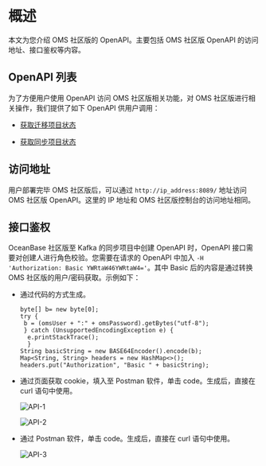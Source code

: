 # 概述

本文为您介绍 OMS 社区版的 OpenAPI。主要包括 OMS 社区版 OpenAPI 的访问地址、接口鉴权等内容。

## OpenAPI 列表

为了方便用户使用 OpenAPI 访问 OMS 社区版相关功能，对 OMS 社区版进行相关操作，我们提供了如下 OpenAPI 供用户调用：

* [获取迁移项目状态](../6.api-reference/2.get-migration-project-status.md)

* [获取同步项目状态](../6.api-reference/3.get-synchronization-project-status.md)

## 访问地址

用户部署完毕 OMS 社区版后，可以通过 `http://ip_address:8089/` 地址访问 OMS 社区版 OpenAPI。这里的 IP 地址和 OMS 社区版控制台的访问地址相同。

## 接口鉴权

OceanBase 社区版至 Kafka 的同步项目中创建 OpenAPI 时，OpenAPI 接口需要对创建人进行角色校验。您需要在请求的 OpenAPI 中加入 `-H 'Authorization: Basic YWRtaW46YWRtaW4='`。其中 Basic 后的内容是通过转换 OMS 社区版的用户/密码获取。示例如下：

* 通过代码的方式生成。

  ```unknow
  byte[] b= new byte[0];
  try {
   b = (omsUser + ":" + omsPassword).getBytes("utf-8");
   } catch (UnsupportedEncodingException e) {
    e.printStackTrace();
    }
  String basicString = new BASE64Encoder().encode(b);
  Map<String, String> headers = new HashMap<>();
  headers.put("Authorization", "Basic " + basicString);
  ```

* 通过页面获取 cookie，填入至 Postman 软件，单击 code。生成后，直接在 curl 语句中使用。

  ![API-1](https://obbusiness-private.oss-cn-shanghai.aliyuncs.com/doc/img/oms/oms-ce/API-1.png)

  ![API-2](https://obbusiness-private.oss-cn-shanghai.aliyuncs.com/doc/img/oms/oms-ce/API-2.png)

* 通过 Postman 软件，单击 code。生成后，直接在 curl 语句中使用。

  ![API-3](https://obbusiness-private.oss-cn-shanghai.aliyuncs.com/doc/img/oms/oms-ce/API-3.png)